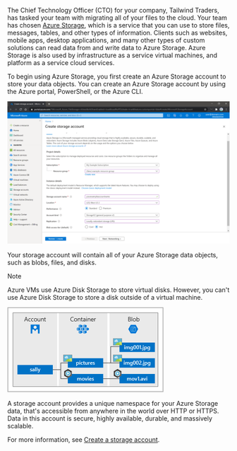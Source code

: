 The Chief Technology Officer (CTO) for your company, Tailwind Traders, has tasked your team with migrating all of your files to the cloud. Your team has chosen [Azure Storage](https://azure.microsoft.com/product-categories/storage?azure-portal=true), which is a service that you can use to store files, messages, tables, and other types of information. Clients such as websites, mobile apps, desktop applications, and many other types of custom solutions can read data from and write data to Azure Storage. Azure Storage is also used by infrastructure as a service virtual machines, and platform as a service cloud services.

To begin using Azure Storage, you first create an Azure Storage account to store your data objects. You can create an Azure Storage account by using the Azure portal, PowerShell, or the Azure CLI.

[![Screenshot of creating a storage account.](../media/create-storage-account.png)](../media/create-storage-account-expanded.png#lightbox)

Your storage account will contain all of your Azure Storage data objects, such as blobs, files, and disks.

> [!NOTE]
> 
> Azure VMs use Azure Disk Storage to store virtual disks. However, you can't use Azure Disk Storage to store a disk outside of a virtual machine.

![Diagram of hierarchy of a storage account.](../media/account-container-blob.png)

A storage account provides a unique namespace for your Azure Storage data, that's accessible from anywhere in the world over HTTP or HTTPS. Data in this account is secure, highly available, durable, and massively scalable.

For more information, see [Create a storage account](https://docs.microsoft.com/azure/storage/common/storage-account-create?azure-portal=true).
